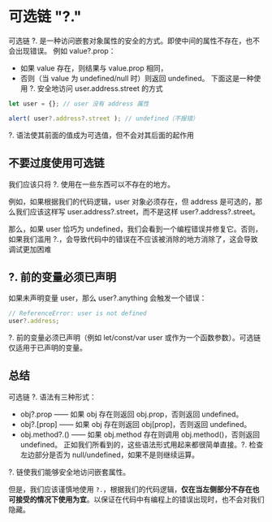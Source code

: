 # 可选链 "?."
可选链 ?. 是一种访问嵌套对象属性的安全的方式。即使中间的属性不存在，也不会出现错误。
例如 value?.prop：

- 如果 value 存在，则结果与 value.prop 相同，
- 否则（当 value 为 undefined/null 时）则返回 undefined。
下面这是一种使用 ?. 安全地访问 user.address.street 的方式
```js
let user = {}; // user 没有 address 属性

alert( user?.address?.street ); // undefined（不报错）
```
?. 语法使其前面的值成为可选值，但不会对其后面的起作用
## 不要过度使用可选链
我们应该只将 ?. 使用在一些东西可以不存在的地方。

例如，如果根据我们的代码逻辑，user 对象必须存在，但 address 是可选的，那么我们应该这样写 user.address?.street，而不是这样 user?.address?.street。

那么，如果 user 恰巧为 undefined，我们会看到一个编程错误并修复它。否则，如果我们滥用 ?.，会导致代码中的错误在不应该被消除的地方消除了，这会导致调试更加困难

## ?. 前的变量必须已声明
如果未声明变量 user，那么 user?.anything 会触发一个错误：
```js
// ReferenceError: user is not defined
user?.address;
```
?. 前的变量必须已声明（例如 let/const/var user 或作为一个函数参数）。可选链仅适用于已声明的变量。
## 总结
可选链 ?. 语法有三种形式：

- obj?.prop —— 如果 obj 存在则返回 obj.prop，否则返回 undefined。
- obj?.[prop] —— 如果 obj 存在则返回 obj[prop]，否则返回 undefined。
- obj.method?.() —— 如果 obj.method 存在则调用 obj.method()，否则返回 undefined。
正如我们所看到的，这些语法形式用起来都很简单直接。?. 检查左边部分是否为 null/undefined，如果不是则继续运算。

?. 链使我们能够安全地访问嵌套属性。

但是，我们应该谨慎地使用 `?.`，根据我们的代码逻辑，**仅在当左侧部分不存在也可接受的情况下使用为宜**。以保证在代码中有编程上的错误出现时，也不会对我们隐藏。
